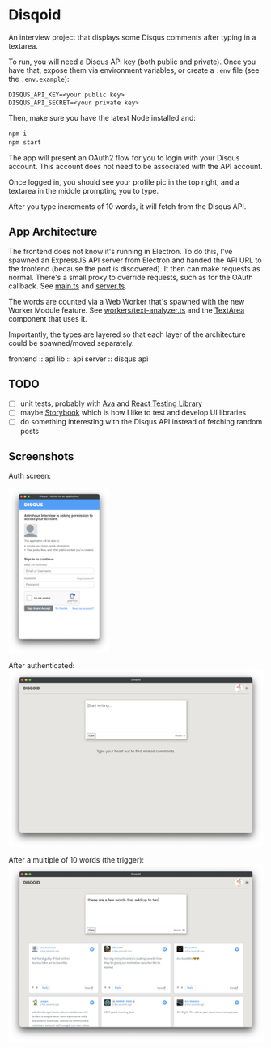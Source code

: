 # Disqoid
An interview project that displays some Disqus comments after typing in a textarea.

To run, you will need a Disqus API key (both public and private). Once you have that,
expose them via environment variables, or create a `.env` file (see the `.env.example`):
```
DISQUS_API_KEY=<your public key>
DISQUS_API_SECRET=<your private key>
```

Then, make sure you have the latest Node installed and:
```bash
npm i
npm start
```

The app will present an OAuth2 flow for you to login with your Disqus account. This account does not need to be associated with the API account.

Once logged in, you should see your profile pic in the top right, and a textarea in the middle prompting you to type.

After you type increments of 10 words, it will fetch from the Disqus API.

## App Architecture

The frontend does not know it's running in Electron. To do this, I've spawned an ExpressJS API server from Electron and handed the API URL to the frontend (because the port is discovered). It then can make requests as normal. There's a small proxy to override requests, such as for the OAuth callback. See [main.ts](./src/main.ts) and [server.ts](./src/server.ts).

The words are counted via a Web Worker that's spawned with the new Worker Module feature. See [workers/text-analyzer.ts](./src/workers/text-analyzer.ts) and the [TextArea](./src/components/TextArea.tsx) component that uses it.

Importantly, the types are layered so that each layer of the architecture could be spawned/moved separately.

frontend :: api lib :: api server :: disqus api

## TODO

- [ ] unit tests, probably with [Ava](https://github.com/avajs/ava) and [React Testing Library](https://testing-library.com/docs/react-testing-library/intro/)
- [ ] maybe [Storybook](https://storybook.js.org/) which is how I like to test and develop UI libraries
- [ ] do something interesting with the Disqus API instead of fetching random posts

## Screenshots

Auth screen:

<img src="./screenshots/auth.png" width="200">

After authenticated:
![First Window](./screenshots/fresh.png)

After a multiple of 10 words (the trigger):
![Disqus Comments](./screenshots/comments.png)
